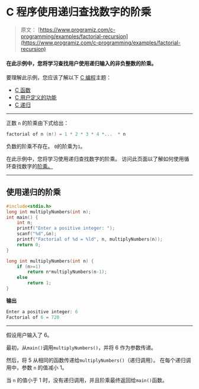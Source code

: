 # C 程序使用递归查找数字的阶乘

> 原文： [https://www.programiz.com/c-programming/examples/factorial-recursion](https://www.programiz.com/c-programming/examples/factorial-recursion)

#### 在此示例中，您将学习查找用户使用递归输入的非负整数的阶乘。

要理解此示例，您应该了解以下 [C 编程](/c-programming "C tutorial")主题：

*   [C 函数](/c-programming/c-functions)
*   [C 用户定义的功能](/c-programming/c-user-defined-functions)
*   [C 递归](/c-programming/c-recursion)

* * *

正数 `n` 的阶乘由下式给出：

```c
factorial of n (n!) = 1 * 2 * 3 * 4 *...  * n 
```

负数的阶乘不存在。 `0`的阶乘为`1`。

在此示例中，您将学习使用递归查找数字的阶乘。 访问此页面以了解如何使用循环查找数字的[阶乘。](https://www.programiz.com/c-programming/examples/factorial)

* * *

## 使用递归的阶乘

```c
#include<stdio.h>
long int multiplyNumbers(int n);
int main() {
    int n;
    printf("Enter a positive integer: ");
    scanf("%d",&n);
    printf("Factorial of %d = %ld", n, multiplyNumbers(n));
    return 0;
}

long int multiplyNumbers(int n) {
    if (n>=1)
        return n*multiplyNumbers(n-1);
    else
        return 1;
} 
```

**输出**

```c
Enter a positive integer: 6
Factorial of 6 = 720 
```

* * *

假设用户输入了 6。

最初，从`main()`调用`multiplyNumbers()`，并将 6 作为参数传递。

然后，将 5 从相同的函数传递给`multiplyNumbers()`（递归调用）。 在每个递归调用中，参数 `n` 的值减小 1。

当 `n` 的值小于 1 时，没有递归调用，并且阶乘最终返回给`main()`函数。